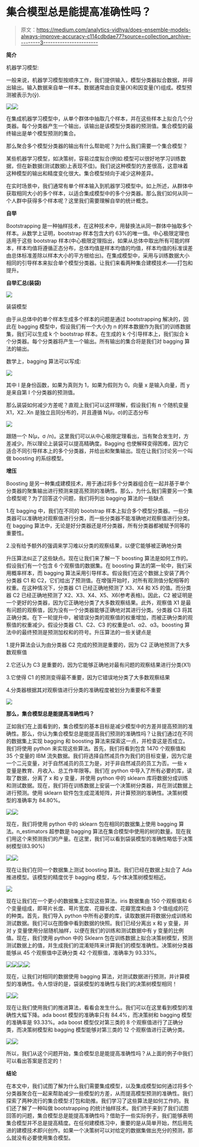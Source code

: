 # 集合模型总是能提高准确性吗？

> 原文：<https://medium.com/analytics-vidhya/does-ensemble-models-always-improve-accuracy-c114cdbdae77?source=collection_archive---------3----------------------->

**简介**

机器学习模型:

一般来说，机器学习模型按顺序工作，我们提供输入，模型分类器拟合数据，并得出输出。输入数据来自单一样本。数据通常由自变量(X)和因变量(Y)组成。模型预测被表示为(ŷ).

![](img/eb21d853a31569bd654d7fe26bb92f59.png)![](img/c68cb74e61f73a794e2837db278143c1.png)

在集成机器学习模型中，从单个群体中抽取几个样本，并在这些样本上拟合几个分类器。每个分类器产生一个输出，该输出是该模型分类器的预测值。集合模型的最终输出是单个模型预测的集合。

那么聚合多个模型分类器的输出有什么帮助呢？为什么我们需要一个集合模型？

某些机器学习模型，如决策树，容易过度拟合(例如:模型可以很好地学习训练数据，但在新数据(测试数据)上表现不佳)。我们说这种模型的方差很高，这意味着这种模型的输出和精度变化很大。集合模型倾向于减少这种差异。

在实时场景中，我们通常有单个样本输入到机器学习模型中。如上所述，从群体中获取相同大小的多个样本，以适合集成模型中的多个分类器。那么我们如何从同一个人群中获得多个样本呢？这里我们需要理解自举的统计概念。

**自举**

Bootstrapping 是一种抽样技术，在这种技术中，用替换法从同一群体中抽取多个样本。从数学上证明，bootstrap 样本包含大约 63%的唯一值。中心极限定理也适用于这些 bootstrap 样本(中心极限定理指出，如果从总体中取出所有可能的样本，样本均值将遵循正态分布，总体均值是样本均值的均值，样本均值的标准误差由总体标准差除以样本大小的平方根给出)。在集成模型中，采用与训练数据大小相同的引导样本来拟合单个模型分类器。让我们来看两种集合建模技术——打包和提升。

**自举汇总(装袋)**

![](img/90135450b4bb908927755913199feeb6.png)

装袋模型

由于从总体中的单个样本生成多个样本的问题是通过 bootstrapping 解决的，因此在 bagging 模型中，假设我们有一个大小为 n 的样本数据作为我们的训练数据集，我们可以生成 k 个 bootstrap 样本。在生成的 k 个引导样本上，我们拟合 k 个分类器。每个分类器将产生一个输出。所有输出的集合将是我们对 bagging 算法的输出。

数学上，bagging 算法可以写成:

![](img/cfb49c7bb8af74df9f643d1c9b741616.png)

其中 I 是身份函数，如果为真则为 1，如果为假则为 0。向量 x 是输入向量，而 y 是来自第 I 个分类器的预测值。

那么装袋如何减少方差呢？直观上我们可以这样理解，假设我们有 n 个随机变量 X1，X2..Xn 是独立且同分布的，并且遵循 N(μ，σ)的正态分布

![](img/d879b2a9e47c37caba85c7aea7e287eb.png)

跟随一个 N(μ，σ /n)。这里我们可以从中心极限定理看出，当有聚合发生时，方差减少。所以理论上装袋可以提高精确度。Bagging 也使解释变得困难，因为它适合不同引导样本上的多个分类器，并给出和聚集输出。现在让我们讨论另一个叫做 boosting 的系综模型。

**增压**

Boosting 是另一种集成建模技术，用于通过将多个分类器组合在一起并基于单个分类器的聚集输出进行预测来提高预测的准确性。那么，为什么我们需要另一个集合模型呢？为了回答这个问题，我们将列出 bagging 算法的一些缺点

1.在 bagging 中，我们在不同的 bootstrap 样本上拟合多个模型分类器。一些分类器可以准确地对观察值进行分类，而一些分类器不能准确地对观察值进行分类。在 bagging 算法中，无论是好分类器还是坏分类器，所有分类器都被赋予同等的重要性。

2.没有给予额外的强调来学习难以分类的观察结果，以便它能够被正确地分类

升压算法纠正了这些缺点。现在让我们来了解一下 boosting 算法是如何工作的。假设我们有一个包含 6 个观察值的数据集。在 boosting 算法的第一轮中，我们采用概率样本，而 bagging 算法采用引导样本。假设我们在这个数据上安装了两个分类器 C1 和 C2，它们给出了预测值。在增强开始时，对所有观测值分配相等的权重。在这种情况下，分类器 C1 已经正确地预测了 X3、X4 和 X5 的值。而分类器 C2 已经正确地预测了 X2、X3、X4、X5、X6(参考表格)。因此，C2 被证明是一个更好的分类器，因为它正确地分类了大多数观察结果。此外，观察值 X1 是最有问题的观察值，因为没有一个分类器能够正确地对其进行分类。分类器 C3 将其正确分类。在下一轮提升中，被错误分类的观察值的权重增加，而被正确分类的观察值的权重减少。假设分类器 C1、C2、C3 的权重是α1、α2、α3。boosting 算法中的最终预测是预测加权和的符号。升压算法的一些关键点是

1.提升算法会认为由分类器 C2 完成的预测是重要的，因为 C2 正确地预测了大多数观察值

2.它还认为 C3 是重要的，因为它能够正确地对最有问题的观察结果进行分类(X1)

3.它使得 C1 的预测变得最不重要，因为它错误地分类了大多数观察结果

4.分类器根据其对观察值进行分类的准确程度被划分为重要和不重要

![](img/969dec5648bcf155038dba816822499d.png)

**那么，集合模型总是能提高准确性吗？**

正如我们在上面看到的，集合模型的基本目标是减少模型中的方差并提高预测的准确性。那么，你认为集合模型总是能提高我们预测的准确性吗？让我们通过在不同的数据集上实现 bagging 和 boosting 算法来探索这一点，并检查这是否成立。我们将使用 python 来实现这些算法。首先，我们将看到包含 1470 个观察值和 35 个变量的 IBM 流失数据。我们将选择自然减员作为我们的目标变量，因为它是一个二元变量，对于自然减员的员工为是，对于非自然减员的员工为否。一些 x 变量是教育、月收入、总工作年限等。我们在 python 中导入了所有必要的库，读取了数据，分离了 x 和 y 变量，并使用 python 中的 sklearn 库将数据分成训练和测试数据。现在，我们将在训练数据上安装一个决策树分类器，并在测试数据上进行预测。使用 sklearn 软件包生成混淆矩阵，并计算预测的准确性。决策树模型的准确率为 84.80%。

![](img/c3ee416e040cd34dab7e9af92601ae24.png)![](img/36938d8268299aa568424d3baaa8bfce.png)

现在，我们将使用 python 中的 sklearn 包在相同的数据集上使用 bagging 算法。n_estimators 超参数是 bagging 算法在集合模型中使用的树的数量。现在我们用这个来预测我们的产量。在这里，我们可以看到袋装模型的准确性略低于决策树模型(83.90%)

![](img/730daf6e7519c73379ddcd8b215af8c1.png)![](img/2bddbe52c9836aeda18f6467d505a678.png)

现在让我们在同一个数据集上测试 boosting 算法。我们已经在数据上拟合了 Ada 推进模型。该模型的精度优于 bagging 模型，与个体决策树模型相近。

![](img/c77c5dd60f521e20488444363543072e.png)

现在让我们在一个更小的数据集上实现这些算法。iris 数据集由 150 个观察值和 6 个变量组成，即萼片长度、萼片宽度、花瓣长度、花瓣宽度和由 3 个值组成的花的种类。首先，我们导入 python 中所有必要的库，读取数据并将数据分成训练和测试数据。我们可以在图像中看到数据的快照。我们已经分离出 x 和 y 变量，并对 y 变量使用分层随机抽样，以便在我们的训练和测试数据中有 y 变量的比例值。现在，我们使用 python 中的 Sklearn 包在训练数据上拟合决策树模型，预测测试数据上的值，并生成我们的混淆矩阵来计算我们的模型准确性。决策树分类器能够从 45 个观察值中正确分类 42 个观察值，准确率为 93.33%。

![](img/316f56e00a5c4e51fdf4a59418ae8e74.png)![](img/6d6473a24694da055064526f09cb586f.png)![](img/437fb4690d93d6350531c44bd416ae5e.png)![](img/0e0a8e206fd3111eec5e3aa482092342.png)

现在，让我们对相同的数据使用 bagging 算法，对测试数据进行预测，并计算模型的准确性。令人惊讶的是，袋装模型的准确性与我们的决策树模型相同！

![](img/1da9ee7cb0135d0a58b1412f195c739b.png)![](img/1159a5119b0f818937d0260f1e2a6faf.png)

现在让我们使用我们的推进算法，看看会发生什么。我们可以在这里看到模型的准确性大幅下降。ada boost 模型的准确率只有 84.4%，而决策树和 bagging 模型的准确率是 93.33%。ada boost 模型仅对第三类的 8 个观察值进行了正确分类，而决策树模型和 bagging 模型能够对第三类的 12 个观察值进行正确分类。

![](img/7467c351d98cee2ac90c4f64a9578120.png)![](img/eccc3f411261514da505e48d7cb87306.png)

所以，我们从这个问题开始，集合模型总是能提高准确性吗？从上面的例子中我们可以看出答案是否定的！

**结论**

在本文中，我们试图了解为什么我们需要集成模型，以及集成模型如何通过将多个分类器聚合在一起来帮助减少一些模型的方差，从而提高模型预测的准确性。我们探索了两种流行的集合模型:打包和助推。我们学习了这些算法是如何工作的。我们还了解了一种叫做 bootstrapping 的统计抽样技术。我们终于来到了我们试图回答的问题，集合模型总是能提高准确性吗？借助于一些实际例子，我们能够表明集合模型并不总是提高精度。在任何建模练习中，重要的是从简单开始，然后用先进的建模技术即兴创作。如果一个决策树可以对给定的数据集做出充分的预测，那么就没有必要使用集合模型。